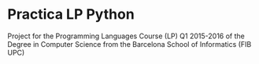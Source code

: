 # Practica LP Python

Project for the Programming Languages Course (LP) Q1 2015-2016 of the Degree in Computer Science from the Barcelona School of Informatics (FIB UPC)
